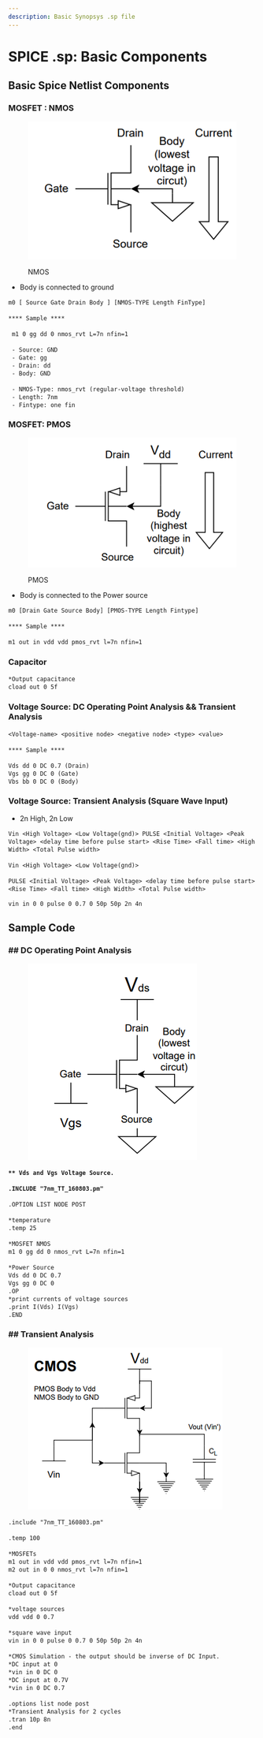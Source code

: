 ```yaml
---
description: Basic Synopsys .sp file
---
```


# SPICE .sp: Basic Components

## Basic Spice Netlist Components

### MOSFET : NMOS&#x20;

<figure><img src="../.gitbook/assets/Screenshot 2024-04-18 at 3.45.05 PM.png" alt=""><figcaption><p>NMOS</p></figcaption></figure>

* Body is connected to ground&#x20;

```
m0 [ Source Gate Drain Body ] [NMOS-TYPE Length FinType]

**** Sample **** 

 m1 0 gg dd 0 nmos_rvt L=7n nfin=1  
 
 - Source: GND 
 - Gate: gg 
 - Drain: dd
 - Body: GND
 
 - NMOS-Type: nmos_rvt (regular-voltage threshold)
 - Length: 7nm 
 - Fintype: one fin 
```

### MOSFET: PMOS

<figure><img src="../.gitbook/assets/Screenshot 2024-04-18 at 3.45.40 PM.png" alt=""><figcaption><p>PMOS</p></figcaption></figure>

* Body is connected to the Power source

```
m0 [Drain Gate Source Body] [PMOS-TYPE Length Fintype]

**** Sample ****

m1 out in vdd vdd pmos_rvt l=7n nfin=1
```

### Capacitor

```
*Output capacitance
cload out 0 5f
```

### Voltage Source: DC Operating Point Analysis && Transient Analysis&#x20;

```
<Voltage-name> <positive node> <negative node> <type> <value>

**** Sample ****

Vds dd 0 DC 0.7 (Drain)
Vgs gg 0 DC 0 (Gate)
Vbs bb 0 DC 0 (Body)
```

### Voltage Source: Transient Analysis (Square Wave Input)

* 2n High, 2n Low

```
Vin <High Voltage> <Low Voltage(gnd)> PULSE <Initial Voltage> <Peak Voltage> <delay time before pulse start> <Rise Time> <Fall time> <High Width> <Total Pulse width>

Vin <High Voltage> <Low Voltage(gnd)> 

PULSE <Initial Voltage> <Peak Voltage> <delay time before pulse start> <Rise Time> <Fall time> <High Width> <Total Pulse width>
```

```
vin in 0 0 pulse 0 0.7 0 50p 50p 2n 4n
```







## Sample Code&#x20;

### ## DC Operating Point Analysis

<figure><img src="../.gitbook/assets/Screenshot 2024-04-19 at 1.33.25 PM.png" alt=""><figcaption></figcaption></figure>

<pre><code><strong>** Vds and Vgs Voltage Source. 
</strong><strong>
</strong><strong>.INCLUDE "7nm_TT_160803.pm"
</strong><strong>
</strong>.OPTION LIST NODE POST

*temperature
.temp 25

*MOSFET NMOS 
m1 0 gg dd 0 nmos_rvt L=7n nfin=1

*Power Source 
Vds dd 0 DC 0.7
Vgs gg 0 DC 0
.OP
*print currents of voltage sources
.print I(Vds) I(Vgs)
.END
</code></pre>

### ## Transient Analysis&#x20;

<figure><img src="../.gitbook/assets/Screenshot 2024-04-19 at 1.47.04 PM.png" alt=""><figcaption></figcaption></figure>

```
.include "7nm_TT_160803.pm"

.temp 100

*MOSFETs
m1 out in vdd vdd pmos_rvt l=7n nfin=1
m2 out in 0 0 nmos_rvt l=7n nfin=1

*Output capacitance
cload out 0 5f

*voltage sources
vdd vdd 0 0.7

*square wave input
vin in 0 0 pulse 0 0.7 0 50p 50p 2n 4n

*CMOS Simulation - the output should be inverse of DC Input. 
*DC input at 0
*vin in 0 DC 0
*DC input at 0.7V
*vin in 0 DC 0.7

.options list node post
*Transient Analysis for 2 cycles
.tran 10p 8n
.end
```






